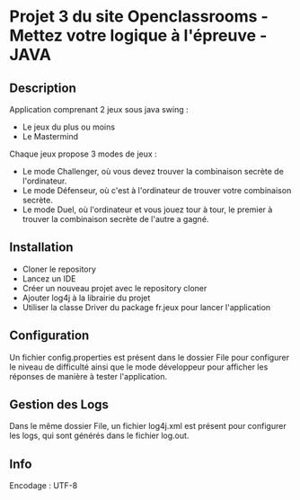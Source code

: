 # Projet 3 du site Openclassrooms - Mettez votre logique à l'épreuve - JAVA

## Description

Application comprenant 2 jeux sous java swing :
- Le jeux du plus ou moins
- Le Mastermind

Chaque jeux propose 3 modes de jeux :
- Le mode Challenger, où vous devez trouver la combinaison secrète de l'ordinateur.
- Le mode Défenseur, où c'est à l'ordinateur de trouver votre combinaison secrète.
- Le mode Duel, où l'ordinateur et vous jouez tour à tour,
le premier à trouver la combinaison secrète de l'autre a gagné.

## Installation
- Cloner le repository
- Lancez un IDE
- Créer un nouveau projet avec le repository cloner
- Ajouter log4j à la librairie du projet
- Utiliser la classe Driver du package fr.jeux pour lancer l'application

## Configuration

Un fichier config.properties est présent dans le dossier File pour configurer le niveau de difficulté
ainsi que le mode développeur pour afficher les réponses de manière à tester l'application.

## Gestion des Logs

Dans le même dossier File, un fichier log4j.xml est présent pour configurer les logs,
qui sont générés dans le fichier log.out.

## Info

Encodage : UTF-8
